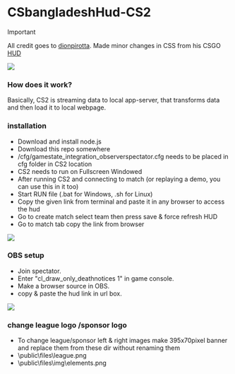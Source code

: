 ﻿# CSbangladeshHud-CS2
> [!IMPORTANT]
> All credit goes to [dionpirotta](https://github.com/dionpirotta).
Made minor changes in CSS from his CSGO [HUD](https://github.com/dionpirotta/Custom-CSGO-HUD#examples)

![](https://i.postimg.cc/pLjyWDp4/vlcsnap-2023-10-16-18h40m22s166.png)

### How does it work?
Basically, CS2 is streaming data to local app-server, that transforms data and then load it to local webpage.

### installation
- Download and install node.js
- Download this repo somewhere
- /cfg/gamestate_integration_observerspectator.cfg needs to be placed in cfg folder in CS2 location
- CS2 needs to run on Fullscreen Windowed 
- After running CS2 and connecting to match (or replaying a demo, you can use this in it too)
- Start RUN file (.bat for Windows, .sh for Linux)
- Copy the given link from terminal and paste it in any browser to access the hud
- Go to create match select team then press save & force refresh HUD
- Go to match tab copy the link from browser

![](https://i.postimg.cc/G2SV64wK/image-2023-10-16-190538812.png)

### OBS setup 
- Join spectator.
- Enter "cl_draw_only_deathnotices 1" in game console.
- Make a browser source in OBS.
- copy & paste the hud link in url box.

 ![](https://i.postimg.cc/DfL9L646/image-2023-10-17-105054631.png)

### change league logo /sponsor logo

- To change league/sponsor left & right images make 395x70pixel banner and replace them from these dir without renaming them
- \public\files\league.png
- \public\files\img\elements.png



